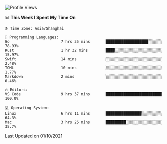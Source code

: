 <!--START_SECTION:waka-->
![Profile Views](http://img.shields.io/badge/Profile%20Views-5-blue)

📊 **This Week I Spent My Time On** 

```text
⌚︎ Time Zone: Asia/Shanghai

💬 Programming Languages: 
Go                       7 hrs 35 mins       ███████████████████░░░░░░   78.93% 
Rust                     1 hr 32 mins        ████░░░░░░░░░░░░░░░░░░░░░   15.97% 
Swift                    14 mins             ░░░░░░░░░░░░░░░░░░░░░░░░░   2.48% 
TOML                     10 mins             ░░░░░░░░░░░░░░░░░░░░░░░░░   1.77% 
Markdown                 2 mins              ░░░░░░░░░░░░░░░░░░░░░░░░░   0.46%

🔥 Editors: 
VS Code                  9 hrs 37 mins       █████████████████████████   100.0%

💻 Operating System: 
Linux                    6 hrs 11 mins       ████████████████░░░░░░░░░   64.3% 
Mac                      3 hrs 25 mins       █████████░░░░░░░░░░░░░░░░   35.7%

```


 Last Updated on 01/10/2021
<!--END_SECTION:waka-->
